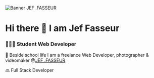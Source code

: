 ![Banner JEF .FASSEUR](https://assets.digitalocean.com/articles/alligator/boo.svg)

# Hi there 👋 I am Jef Fasseur


### 👨🏻‍💻 Student Web Developer 
📸 Beside school life I am a freelance Web Developer, photographer & videomaker @[JEF .FASSEUR](https://jeffasseur.be)

🔜 Full Stack Developer
